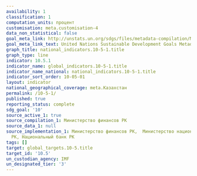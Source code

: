 ```yaml
---
availability: 1
classification: 1
computation_units: процент
customisation: meta.customisation-4
data_non_statistical: false
goal_meta_link: http://unstats.un.org/sdgs/files/metadata-compilation/Metadata-Goal-10.pdf
goal_meta_link_text: United Nations Sustainable Development Goals Metadata (pdf 564kB)
graph_title: national_indicators.10-5-1.title
graph_type: line
indicator: 10.5.1
indicator_name: global_indicators.10-5-1.title
indicator_name_national: national_indicators.10-5-1.title
indicator_sort_order: 10-05-01
layout: indicator
national_geographical_coverage: meta.Казахстан
permalink: /10-5-1/
published: true
reporting_status: complete
sdg_goal: '10'
source_active_1: true
source_compilation_1: Министерство финансов РК
source_data_1: null
source_implementation_1: Министерство финансов РК,  Министерство национальной экономики
  РК, Национальный банк РК
tags: []
target: global_targets.10-5.title
target_id: '10.5'
un_custodian_agency: IMF
un_designated_tier: '3'
---
```

